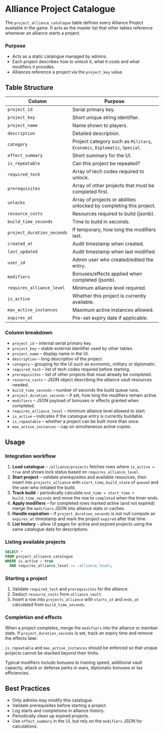 # Alliance Project Catalogue

The `project_alliance_catalogue` table defines every Alliance Project available in the game. It acts as the master list that other tables reference whenever an alliance starts a project.

### Purpose

* Acts as a static catalogue managed by admins.
* Each project describes how to unlock it, what it costs and what modifiers it provides.
* Alliances reference a project via the `project_key` value.

## Table Structure

| Column | Purpose |
| --- | --- |
| `project_id` | Serial primary key. |
| `project_key` | Short unique string identifier. |
| `project_name` | Name shown to players. |
| `description` | Detailed description. |
| `category` | Project category such as `Military`, `Economic`, `Diplomatic`, `Special`. |
| `effect_summary` | Short summary for the UI. |
| `is_repeatable` | Can this project be repeated? |
| `required_tech` | Array of tech codes required to unlock. |
| `prerequisites` | Array of other projects that must be completed first. |
| `unlocks` | Array of projects or abilities unlocked by completing this project. |
| `resource_costs` | Resources required to build (jsonb). |
| `build_time_seconds` | Time to build in seconds. |
| `project_duration_seconds` | If temporary, how long the modifiers last. |
| `created_at` | Audit timestamp when created. |
| `last_updated` | Audit timestamp when last modified. |
| `user_id` | Admin user who created/edited the entry. |
| `modifiers` | Bonuses/effects applied when completed (jsonb). |
| `requires_alliance_level` | Minimum alliance level required. |
| `is_active` | Whether this project is currently available. |
| `max_active_instances` | Maximum active instances allowed. |
| `expires_at` | Pre-set expiry date if applicable. |

### Column breakdown

* `project_id` – internal serial primary key.
* `project_key` – stable external identifier used by other tables.
* `project_name` – display name in the UI.
* `description` – long description of the project.
* `category` – grouping for the UI such as economic, military or diplomatic.
* `required_tech` – list of tech codes required before starting.
* `prerequisites` – list of other projects that must already be completed.
* `resource_costs` – JSON object describing the alliance vault resources needed.
* `build_time_seconds` – number of seconds the build queue runs.
* `project_duration_seconds` – if set, how long the modifiers remain active.
* `modifiers` – JSON payload of bonuses or effects granted when completed.
* `requires_alliance_level` – minimum alliance level allowed to start.
* `is_active` – indicates if the catalogue entry is currently buildable.
* `is_repeatable` – whether a project can be built more than once.
* `max_active_instances` – cap on simultaneous active copies.

## Usage

### Integration workflow

1. **Load catalogue** – `/alliance/projects` fetches rows where `is_active = true` and shows lock status based on `requires_alliance_level`.
2. **Start project** – validate prerequisites and available resources, then insert into `projects_alliance` with `start_time`, `build_state` of `queued` and the user who initiated the build.
3. **Track build** – periodically calculate `end_time = start_time + build_time_seconds` and move the row to `completed` when the timer ends.
4. **Apply modifiers** – for completed rows marked active (and not expired) merge the `modifiers` JSON into alliance stats or caches.
5. **Handle expiration** – if `project_duration_seconds` is not null compute an `expires_at` timestamp and mark the project `expired` after that time.
6. **List history** – allow UI pages for active and expired projects using the same catalogue data for descriptions.

### Listing available projects

```sql
SELECT *
FROM project_alliance_catalogue
WHERE is_active = true
  AND requires_alliance_level <= :alliance_level;
```

### Starting a project

1. Validate `required_tech` and `prerequisites` for the alliance.
2. Deduct `resource_costs` from `alliance_vault`.
3. Insert a row into `projects_alliance` with `starts_at` and `ends_at` calculated from `build_time_seconds`.

### Completion and effects

When a project completes, merge the `modifiers` into the alliance or member stats. If `project_duration_seconds` is set, track an expiry time and remove the effects later.

`is_repeatable` and `max_active_instances` should be enforced so that unique projects cannot be stacked beyond their limits.

Typical modifiers include bonuses to training speed, additional vault capacity, attack or defense perks in wars, diplomatic bonuses or tax efficiencies.

## Best Practices

* Only admins may modify this catalogue.
* Validate prerequisites before starting a project.
* Log starts and completions in alliance history.
* Periodically clean up expired projects.
* Use `effect_summary` in the UI, but rely on the `modifiers` JSON for calculations.
